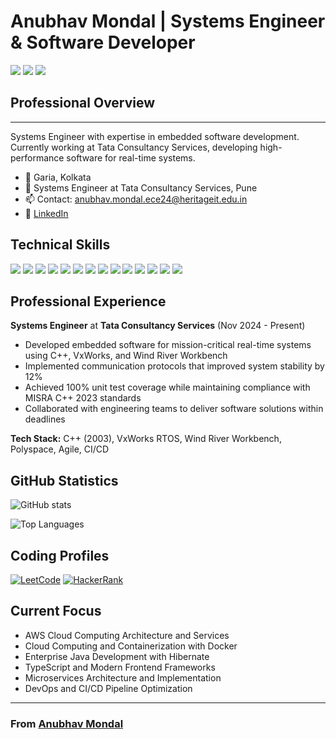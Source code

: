# Anubhav Mondal | Systems Engineer & Software Developer

![](https://img.shields.io/badge/Embedded_Systems-Expert-brightgreen) ![](https://img.shields.io/badge/Problem_Solver-Elite-blue) ![](https://img.shields.io/badge/Full_Stack-Developer-orange)

## Professional Overview

---

Systems Engineer with expertise in embedded software development. Currently working at Tata Consultancy Services, developing high-performance software for real-time systems.

- 📍 Garia, Kolkata
- 💼 Systems Engineer at Tata Consultancy Services, Pune
- 📫 Contact: [anubhav.mondal.ece24@heritageit.edu.in](mailto:anubhav.mondal.ece24@heritageit.edu.in)
- 🔗 [LinkedIn](https://www.linkedin.com/in/anubhav-mondal-222575236/)

## Technical Skills

![](https://img.shields.io/badge/Lang-Java-informational?style=flat&logo=java&logoColor=white&color=2bbc8a)
![](https://img.shields.io/badge/Lang-C++-informational?style=flat&logo=c%2B%2B&logoColor=white&color=2bbc8a)
![](https://img.shields.io/badge/Lang-Python-informational?style=flat&logo=python&logoColor=white&color=2bbc8a)
![](https://img.shields.io/badge/Lang-JavaScript-informational?style=flat&logo=javascript&logoColor=white&color=2bbc8a)
![](https://img.shields.io/badge/Framework-Spring_Boot-informational?style=flat&logo=spring-boot&logoColor=white&color=2bbc8a)
![](https://img.shields.io/badge/Framework-React-informational?style=flat&logo=react&logoColor=white&color=2bbc8a)
![](https://img.shields.io/badge/Architecture-Microservices-informational?style=flat&logo=microservices&logoColor=white&color=2bbc8a)
![](https://img.shields.io/badge/OS-Linux-informational?style=flat&logo=linux&logoColor=white&color=2bbc8a)
![](https://img.shields.io/badge/OS-VxWorks-informational?style=flat&logo=vxworks&logoColor=white&color=2bbc8a)
![](https://img.shields.io/badge/Cloud-AWS-informational?style=flat&logo=amazon-aws&logoColor=white&color=2bbc8a)
![](https://img.shields.io/badge/Tools-Docker-informational?style=flat&logo=docker&logoColor=white&color=2bbc8a)
![](https://img.shields.io/badge/DB-MySQL-informational?style=flat&logo=mysql&logoColor=white&color=2bbc8a)
![](https://img.shields.io/badge/DB-PostgreSQL-informational?style=flat&logo=postgresql&logoColor=white&color=2bbc8a)
![](https://img.shields.io/badge/Strategy-DevOps-informational?style=flat&logo=azure-devops&logoColor=white&color=2bbc8a)

## Professional Experience

**Systems Engineer** at **Tata Consultancy Services** (Nov 2024 - Present)
- Developed embedded software for mission-critical real-time systems using C++, VxWorks, and Wind River Workbench
- Implemented communication protocols that improved system stability by 12%
- Achieved 100% unit test coverage while maintaining compliance with MISRA C++ 2023 standards
- Collaborated with engineering teams to deliver software solutions within deadlines

**Tech Stack:** C++ (2003), VxWorks RTOS, Wind River Workbench, Polyspace, Agile, CI/CD

## GitHub Statistics

![GitHub stats](https://github-readme-stats.vercel.app/api?username=ParadoxAnubhav20&show_icons=true&theme=radical)

![Top Languages](https://github-readme-stats.vercel.app/api/top-langs/?username=ParadoxAnubhav20&layout=compact&theme=radical)

## Coding Profiles

[![LeetCode](https://img.shields.io/badge/-LeetCode-FFA116?style=for-the-badge&logo=LeetCode&logoColor=black)](https://leetcode.com/Paradox20/)
[![HackerRank](https://img.shields.io/badge/-Hackerrank-2EC866?style=for-the-badge&logo=HackerRank&logoColor=white)](https://www.hackerrank.com/profile/anubhavmondal007)

## Current Focus
- AWS Cloud Computing Architecture and Services
- Cloud Computing and Containerization with Docker
- Enterprise Java Development with Hibernate
- TypeScript and Modern Frontend Frameworks
- Microservices Architecture and Implementation
- DevOps and CI/CD Pipeline Optimization

---

### From [Anubhav Mondal](https://github.com/ParadoxAnubhav20)
